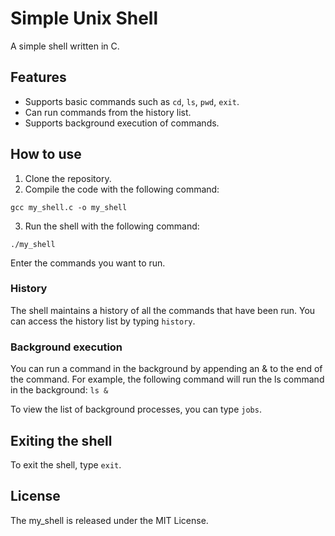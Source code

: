 # Simple Unix Shell
A simple shell written in C.

## Features

* Supports basic commands such as `cd`, `ls`, `pwd`, `exit`.
* Can run commands from the history list.
* Supports background execution of commands.

## How to use

1. Clone the repository.
2. Compile the code with the following command:

  `gcc my_shell.c -o my_shell`


3. Run the shell with the following command:

  `./my_shell`

Enter the commands you want to run.
### History
The shell maintains a history of all the commands that have been run. You can access the history list by typing `history`.

### Background execution
You can run a command in the background by appending an & to the end of the command. For example, the following command will run the ls command in the background:
  `ls &`

To view the list of background processes, you can type `jobs`.

## Exiting the shell

To exit the shell, type `exit`.

## License

The my_shell is released under the MIT License.
